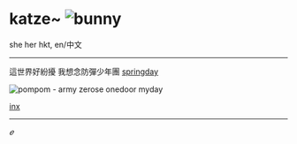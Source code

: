 # katze~ ![bunny](https://pixels.crd.co/assets/images/gallery42/f3775c51.gif?v=379361a4)
she her hkt, en/中文

***


這世界好紛擾 我想念防彈少年團 
[springday](https://www.youtube.com/watch?v=xEeFrLSkMm8)


![pompom](https://pixels.crd.co/assets/images/gallery14/62155dc1.gif?v=379361a4) - army zerose onedoor myday

[inx](https://www.instagram.com/kakatze/)

***

*𝑒*
